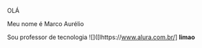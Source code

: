 OLÁ

Meu nome é Marco Aurélio

Sou professor de tecnologia
![]([lhttps://www.alura.com.br/]
**limao**
